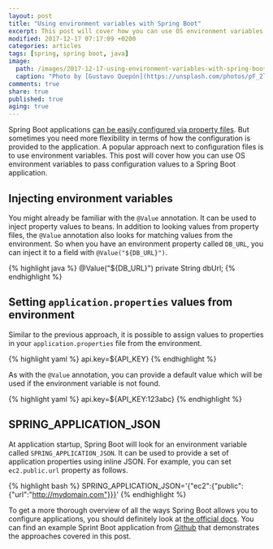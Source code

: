 ```yaml
---
layout: post
title: "Using environment variables with Spring Boot"
excerpt: This post will cover how you can use OS environment variables to pass configuration values to a Spring Boot application.
modified: 2017-12-17 07:17:09 +0200
categories: articles
tags: [spring, spring boot, java]
image:
  path: /images/2017-12-17-using-environment-variables-with-spring-boot/cover.jpg
  caption: "Photo by [Gustavo Quepón](https://unsplash.com/photos/pF_2lrjWiJE)"
comments: true
share: true
published: true
aging: true
---
```


Spring Boot applications [can be easily configured via property files]({{site.url}}/articles/externalized-configuration-in-spring-boot/ "Externalized configuration in Spring Boot").
But sometimes you need more flexibility in terms of how the configuration is provided to the application.
A popular approach next to configuration files is to use environment variables.
This post will cover how you can use OS environment variables to pass configuration values to a Spring Boot application.

## Injecting environment variables

You might already be familiar with the `@Value` annotation.
It can be used to inject property values to beans.
In addition to looking values from property files, the `@Value` annotation also looks for matching values from the environment.
So when you have an environment property called `DB_URL`, you can inject it to a field with `@Value("${DB_URL}")`.

{% highlight java %}
@Value("${DB_URL}")
private String dbUrl;
{% endhighlight %}

## Setting `application.properties` values from environment

Similar to the previous approach, it is possible to assign values to properties in your `application.properties` file from the environment.

{% highlight yaml %}
api.key=${API_KEY}
{% endhighlight %}

As with the `@Value` annotation, you can provide a default value which will be used if the environment variable is not found.

{% highlight yaml %}
api.key=${API_KEY:123abc}
{% endhighlight %}

## SPRING_APPLICATION_JSON

At application startup, Spring Boot will look for an environment variable called `SPRING_APPLICATION_JSON`.
It can be used to provide a set of application properties using inline JSON.
For example, you can set `ec2.public.url` property as follows.

{% highlight bash  %}
SPRING_APPLICATION_JSON='{"ec2":{"public":{"url":"http://mydomain.com"}}}'
{% endhighlight %}

To get a more thorough overview of all the ways Spring Boot allows you to configure applications, you should definitely look at [the official docs](https://docs.spring.io/spring-boot/docs/current/reference/html/boot-features-external-config.html).
You can find an example Sprint Boot application from [Github](https://github.com/indrekots/spring-boot-envvariables) that demonstrates the approaches covered in this post.
